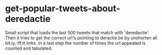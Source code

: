 get-popular-tweets-about-deredactie
===================================

Small script that loads the last 500 tweets that match with 'deredactie'. Then it tries to get the correct url's pointing to
deractie.be by unshorten all bit.ly, iff.tt links. In a last step the number of times the url appeated is counted and
tabulated.
